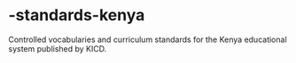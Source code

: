 # -standards-kenya
Controlled vocabularies and curriculum standards for the Kenya educational system published by KICD.
